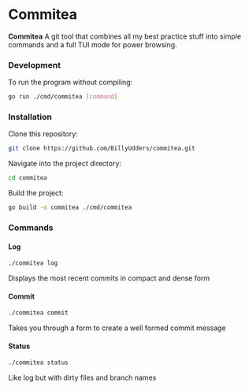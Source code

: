 # Commitea

**Commitea** A git tool that combines all my best practice stuff into simple commands and a full TUI mode for power
browsing.

### Development

To run the program without compiling:

```bash
go run ./cmd/commitea [command]
```

### Installation

Clone this repository:

```bash
git clone https://github.com/BillyUdders/commitea.git
```

Navigate into the project directory:

```bash
cd commitea
```

Build the project:

```bash
go build -o commitea ./cmd/commitea
```

### Commands

#### Log

```bash
./commitea log 
```

Displays the most recent commits in compact and dense form

#### Commit

```bash
./commitea commit 
```

Takes you through a form to create a well formed commit message

#### Status

```bash
./commitea status
```

Like log but with dirty files and branch names
